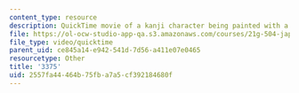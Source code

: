 ```yaml
---
content_type: resource
description: QuickTime movie of a kanji character being painted with a brush.
file: https://ol-ocw-studio-app-qa.s3.amazonaws.com/courses/21g-504-japanese-iv-spring-2009/2557fa44464b75fba7a5cf392184680f_3375.mov
file_type: video/quicktime
parent_uid: ce845a14-e942-541d-7d56-a411e07e0465
resourcetype: Other
title: '3375'
uid: 2557fa44-464b-75fb-a7a5-cf392184680f
---
```

